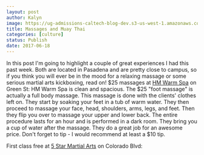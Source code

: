 ```yaml
---
layout: post
author: Kalyn
image: https://ug-admissions-caltech-blog-dev.s3-us-west-1.amazonaws.com/old_pictures/caltech_as_it_happens/6a0105349b8251970b01bb09a3673d970d.jpg
title: Massages and Muay Thai
categories: [culture]
status: Publish
date: 2017-06-18
---
```


In this post I'm going to highlight a couple of great experiences I had this past week. Both are located in Pasadena and are pretty close to campus, so if you think you will ever be in the mood for a relaxing massage or some serious martial arts kickboxing, read on!
$25 massages at <a href="https://www.yelp.com/biz/hm-warm-spa-pasadena">HM Warm Spa</a> on Green St:
HM Warm Spa is clean and spacious. The $25 "foot massage" is actually a full body massage. This massage is done with the clients' clothes left on. They start by soaking your feet in a tub of warm water. They then proceed to massage your face, head, shoulders, arms, legs, and feet. Then they flip you over to massage your upper and lower back. The entire procedure lasts for an hour and is performed in a dark room. They bring you a cup of water after the massage. They do a great job for an awesome price. Don't forget to tip - I would recommend at least a $10 tip.

First class free at <a href="https://www.yelp.com/biz/5-star-martial-arts-renzo-gracie-pasadena-pasadena">5 Star Martial Arts</a> on Colorado Blvd:
